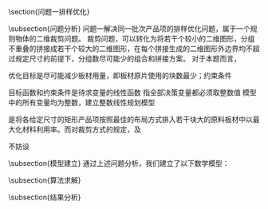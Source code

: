 \section{问题一排样优化}

\subsection{问题分析}
问题一解决同一批次产品项的排样优化问题，属于一个规则物体的二维裁剪问题。
裁剪问题，可以转化为将若干个较小的二维图形，分组不重叠的拼接成若干个较大的二维图形，在每个拼接生成的二维图形外边界均不超过规定尺寸的前提下，分组数尽可能少的组合和拼接方案。
对于本题而言，




优化目标是尽可能减少板材用量，即板材原片使用的块数最少；约束条件


目标函数和约束条件是待求变量的线性函数
指全部决策变量都必须取整数值
模型中的所有变量均为整数，建立整数线性规划模型






是将各给定尺寸的矩形产品项按照最佳的布局方式排入若干块大的原料板材中以最大化材料利用率。而对裁剪方式的规定，及



不妨设








\subsection{模型建立}
通过上述问题分析，我们建立了以下数学模型：



\subsection{算法求解}

\subsection{结果分析}